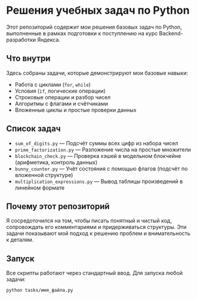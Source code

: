 # Решения учебных задач по Python

Этот репозиторий содержит мои решения базовых задач по Python, выполненные в рамках подготовки к поступлению на курс Backend-разработки Яндекса.

## Что внутри
Здесь собраны задачи, которые демонстрируют мои базовые навыки:

- Работа с циклами (`for`, `while`)
- Условия (`if`, логические операции)
- Строковые операции и разбор чисел
- Алгоритмы с флагами и счётчиками
- Вложенные циклы и простые проверки данных

## Список задач
- `sum_of_digits.py` — Подсчёт суммы всех цифр из набора чисел
- `prime_factorization.py` — Разложение числа на простые множители
- `blockchain_check.py` — Проверка хэшей в модельном блокчейне (арифметика, контроль данных)
- `bunny_counter.py` — Учёт состояния с помощью флагов (подсчёт по вложенной структуре)
- `multiplication_expressions.py` — Вывод таблицы произведений в линейном формате

## Почему этот репозиторий
Я сосредоточился на том, чтобы писать понятный и чистый код, сопровождать его комментариями и придерживаться структуры. Эти задачи показывают мой подход к решению проблем и внимательность к деталям.

## Запуск
Все скрипты работают через стандартный ввод. Для запуска любой задачи:

```bash
python tasks/имя_файла.py
